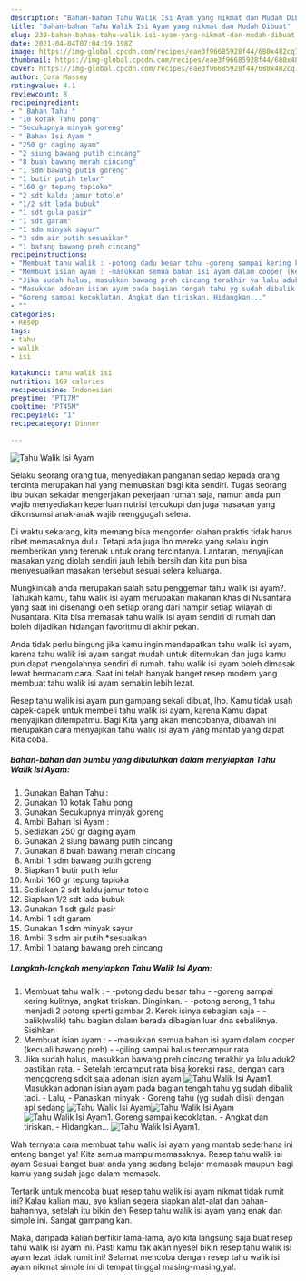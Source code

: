 ```yaml
---
description: "Bahan-bahan Tahu Walik Isi Ayam yang nikmat dan Mudah Dibuat"
title: "Bahan-bahan Tahu Walik Isi Ayam yang nikmat dan Mudah Dibuat"
slug: 230-bahan-bahan-tahu-walik-isi-ayam-yang-nikmat-dan-mudah-dibuat
date: 2021-04-04T07:04:19.198Z
image: https://img-global.cpcdn.com/recipes/eae3f96685928f44/680x482cq70/tahu-walik-isi-ayam-foto-resep-utama.jpg
thumbnail: https://img-global.cpcdn.com/recipes/eae3f96685928f44/680x482cq70/tahu-walik-isi-ayam-foto-resep-utama.jpg
cover: https://img-global.cpcdn.com/recipes/eae3f96685928f44/680x482cq70/tahu-walik-isi-ayam-foto-resep-utama.jpg
author: Cora Massey
ratingvalue: 4.1
reviewcount: 8
recipeingredient:
- " Bahan Tahu "
- "10 kotak Tahu pong"
- "Secukupnya minyak goreng"
- " Bahan Isi Ayam "
- "250 gr daging ayam"
- "2 siung bawang putih cincang"
- "8 buah bawang merah cincang"
- "1 sdm bawang putih goreng"
- "1 butir putih telur"
- "160 gr tepung tapioka"
- "2 sdt kaldu jamur totole"
- "1/2 sdt lada bubuk"
- "1 sdt gula pasir"
- "1 sdt garam"
- "1 sdm minyak sayur"
- "3 sdm air putih sesuaikan"
- "1 batang bawang preh cincang"
recipeinstructions:
- "Membuat tahu walik : -potong dadu besar tahu -goreng sampai kering kulitnya, angkat tiriskan. Dinginkan. -potong serong, 1 tahu menjadi 2 potong sperti gambar 2. Kerok isinya sebagian saja -balik(walik) tahu bagian dalam berada dibagian luar dna sebaliknya. Sisihkan"
- "Membuat isian ayam : -masukkan semua bahan isi ayam dalam cooper (kecuali bawang preh) -giling sampai halus tercampur rata"
- "Jika sudah halus, masukkan bawang preh cincang terakhir ya lalu aduk2 pastikan rata.  Setelah tercamput rata bisa koreksi rasa, dengan cara menggoreng sdkit saja adonan isian ayam"
- "Masukkan adonan isian ayam pada bagian tengah tahu yg sudah dibalik tadi. Lalu, Panaskan minyak Goreng tahu (yg sudah diisi) dengan api sedang"
- "Goreng sampai kecoklatan. Angkat dan tiriskan. Hidangkan..."
- ""
categories:
- Resep
tags:
- tahu
- walik
- isi

katakunci: tahu walik isi 
nutrition: 169 calories
recipecuisine: Indonesian
preptime: "PT17M"
cooktime: "PT45M"
recipeyield: "1"
recipecategory: Dinner

---
```



![Tahu Walik Isi Ayam](https://img-global.cpcdn.com/recipes/eae3f96685928f44/680x482cq70/tahu-walik-isi-ayam-foto-resep-utama.jpg)

Selaku seorang orang tua, menyediakan panganan sedap kepada orang tercinta merupakan hal yang memuaskan bagi kita sendiri. Tugas seorang ibu bukan sekadar mengerjakan pekerjaan rumah saja, namun anda pun wajib menyediakan keperluan nutrisi tercukupi dan juga masakan yang dikonsumsi anak-anak wajib menggugah selera.

Di waktu  sekarang, kita memang bisa mengorder olahan praktis tidak harus ribet memasaknya dulu. Tetapi ada juga lho mereka yang selalu ingin memberikan yang terenak untuk orang tercintanya. Lantaran, menyajikan masakan yang diolah sendiri jauh lebih bersih dan kita pun bisa menyesuaikan masakan tersebut sesuai selera keluarga. 



Mungkinkah anda merupakan salah satu penggemar tahu walik isi ayam?. Tahukah kamu, tahu walik isi ayam merupakan makanan khas di Nusantara yang saat ini disenangi oleh setiap orang dari hampir setiap wilayah di Nusantara. Kita bisa memasak tahu walik isi ayam sendiri di rumah dan boleh dijadikan hidangan favoritmu di akhir pekan.

Anda tidak perlu bingung jika kamu ingin mendapatkan tahu walik isi ayam, karena tahu walik isi ayam sangat mudah untuk ditemukan dan juga kamu pun dapat mengolahnya sendiri di rumah. tahu walik isi ayam boleh dimasak lewat bermacam cara. Saat ini telah banyak banget resep modern yang membuat tahu walik isi ayam semakin lebih lezat.

Resep tahu walik isi ayam pun gampang sekali dibuat, lho. Kamu tidak usah capek-capek untuk membeli tahu walik isi ayam, karena Kamu dapat menyajikan ditempatmu. Bagi Kita yang akan mencobanya, dibawah ini merupakan cara menyajikan tahu walik isi ayam yang mantab yang dapat Kita coba.

<!--inarticleads1-->

##### Bahan-bahan dan bumbu yang dibutuhkan dalam menyiapkan Tahu Walik Isi Ayam:

1. Gunakan  Bahan Tahu :
1. Gunakan 10 kotak Tahu pong
1. Gunakan Secukupnya minyak goreng
1. Ambil  Bahan Isi Ayam :
1. Sediakan 250 gr daging ayam
1. Gunakan 2 siung bawang putih cincang
1. Gunakan 8 buah bawang merah cincang
1. Ambil 1 sdm bawang putih goreng
1. Siapkan 1 butir putih telur
1. Ambil 160 gr tepung tapioka
1. Sediakan 2 sdt kaldu jamur totole
1. Siapkan 1/2 sdt lada bubuk
1. Gunakan 1 sdt gula pasir
1. Ambil 1 sdt garam
1. Gunakan 1 sdm minyak sayur
1. Ambil 3 sdm air putih *sesuaikan
1. Ambil 1 batang bawang preh cincang




<!--inarticleads2-->

##### Langkah-langkah menyiapkan Tahu Walik Isi Ayam:

1. Membuat tahu walik : - -potong dadu besar tahu - -goreng sampai kering kulitnya, angkat tiriskan. Dinginkan. - -potong serong, 1 tahu menjadi 2 potong sperti gambar 2. Kerok isinya sebagian saja - -balik(walik) tahu bagian dalam berada dibagian luar dna sebaliknya. Sisihkan
1. Membuat isian ayam : - -masukkan semua bahan isi ayam dalam cooper (kecuali bawang preh) - -giling sampai halus tercampur rata
1. Jika sudah halus, masukkan bawang preh cincang terakhir ya lalu aduk2 pastikan rata.  - Setelah tercamput rata bisa koreksi rasa, dengan cara menggoreng sdkit saja adonan isian ayam
<img src="//assets-global.cpcdn.com/assets/icons/button_play-2c75c40dde080a61004c1f40b05d8f140eaff45d7e9e6481dc71c63d2e7c4909.png" alt="Tahu Walik Isi Ayam">1. Masukkan adonan isian ayam pada bagian tengah tahu yg sudah dibalik tadi. - Lalu, - Panaskan minyak - Goreng tahu (yg sudah diisi) dengan api sedang
<img src="//assets-global.cpcdn.com/assets/icons/button_play-2c75c40dde080a61004c1f40b05d8f140eaff45d7e9e6481dc71c63d2e7c4909.png" alt="Tahu Walik Isi Ayam"><img src="//assets-global.cpcdn.com/assets/icons/button_play-2c75c40dde080a61004c1f40b05d8f140eaff45d7e9e6481dc71c63d2e7c4909.png" alt="Tahu Walik Isi Ayam"><img src="//assets-global.cpcdn.com/assets/icons/button_play-2c75c40dde080a61004c1f40b05d8f140eaff45d7e9e6481dc71c63d2e7c4909.png" alt="Tahu Walik Isi Ayam">1. Goreng sampai kecoklatan. - Angkat dan tiriskan. - Hidangkan...
<img src="//assets-global.cpcdn.com/assets/icons/button_play-2c75c40dde080a61004c1f40b05d8f140eaff45d7e9e6481dc71c63d2e7c4909.png" alt="Tahu Walik Isi Ayam">1. 




Wah ternyata cara membuat tahu walik isi ayam yang mantab sederhana ini enteng banget ya! Kita semua mampu memasaknya. Resep tahu walik isi ayam Sesuai banget buat anda yang sedang belajar memasak maupun bagi kamu yang sudah jago dalam memasak.

Tertarik untuk mencoba buat resep tahu walik isi ayam nikmat tidak rumit ini? Kalau kalian mau, ayo kalian segera siapkan alat-alat dan bahan-bahannya, setelah itu bikin deh Resep tahu walik isi ayam yang enak dan simple ini. Sangat gampang kan. 

Maka, daripada kalian berfikir lama-lama, ayo kita langsung saja buat resep tahu walik isi ayam ini. Pasti kamu tak akan nyesel bikin resep tahu walik isi ayam lezat tidak rumit ini! Selamat mencoba dengan resep tahu walik isi ayam nikmat simple ini di tempat tinggal masing-masing,ya!.

